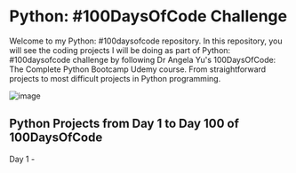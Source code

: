 # Python: #100DaysOfCode Challenge

Welcome to my Python: #100daysofcode repository. In this repository, you will see the coding projects I will be doing as part of Python: #100daysofcode challenge by following Dr Angela Yu's 100DaysOfCode: The Complete Python Bootcamp Udemy course. From straightforward projects to most difficult projects in Python programming. 

![image](https://github.com/keiransystem14/100daysofcode/assets/72732443/a5d01150-b36c-42af-8699-5e2632417201)

## Python Projects from Day 1 to Day 100 of 100DaysOfCode

Day 1 - 

